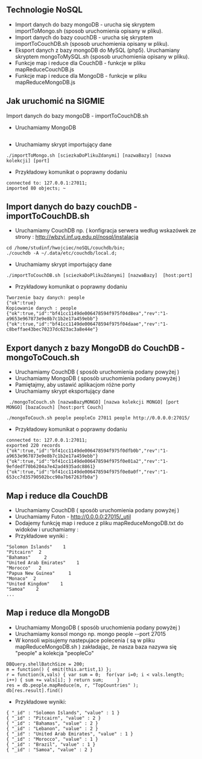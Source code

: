 ## Technologie NoSQL

* Import danych do bazy mongoDB - urucha się skryptem importToMongo.sh (sposob uruchomienia opisany w pliku).
* Import danych do bazy couchDB - urucha się skryptem importToCouchDB.sh (sposob uruchomienia opisany w pliku).
* Eksport danych z bazy mongoDB do MySQL (php5). Uruchamiany skryptem mongoToMySQL.sh (sposob uruchomienia opisany w pliku).
* Funkcje map i reduce dla CouchDB - funkcje w pliku mapReduceCouchDB.js
* Funkcje map i reduce dla MongoDB - funkcje w pliku mapReduceMongoDB.js
                                
## Jak uruchomić na SIGMIE
Import danych do bazy mongoDB - importToCouchDB.sh

* Uruchamiamy MongoDB
~~~ mongod --dbpath=$HOME/.data/var/lib/mongodb --port=27015 
~~~

* Uruchamiamy skrypt importujący dane
~~~ 
./importToMongo.sh [sciezkaDoPlikuZdanymi] [nazwaBazy] [nazwa kolekcji] [port]
~~~

* Przykładowy komunikat o poprawny dodaniu
~~~ 
connected to: 127.0.0.1:27011;
imported 80 objects; ~
~~~

## Import danych do bazy couchDB - importToCouchDB.sh
* Uruchamiamy CouchDB np. ( konfigracja serwera według wskazówek ze strony : http://wbzyl.inf.ug.edu.pl/nosql/instalacja
~~~ 
cd /home/studinf/hwojciec/noSQL/couchdb/bin;
./couchdb -A ~/.data/etc/couchdb/local.d;
~~~

* Uruchamiamy skrypt importujący dane
~~~
./importToCouchDB.sh [sciezkaDoPlikuZdanymi] [nazwaBazy]  [host:port]
~~~

* Przykładowy komunikat o poprawny dodaniu
~~~
Tworzenie bazy danych: people
{"ok":true}
Kopiowanie danych : people
{"ok":true,"id":"bf41cc1149de006478594f975f04d8ea","rev":"1-a9653e967873e9e8b7c1b2e17a459ebb"}
{"ok":true,"id":"bf41cc1149de006478594f975f04daae","rev":"1-c8beffae43bec70237dc623ac3a8e44e"}
~~~

## Export danych z bazy MongoDB do CouchDB - mongoToCouch.sh
* Uruchamiamy CouchDB ( sposób uruchomienia podany powyżej )
* Uruchamiamy MongoDB ( sposób uruchomienia podany powyżej )
* Pamiętajmy, aby ustawić aplikacjom różne porty
* Uruchamiamy skrypt eksportujący dane

~~~
 ./mongoToCouch.sh [nazwaBazyMONGO] [nazwa kolekcji MONGO] [port MONGO] [bazaCouch] [host:port Couch]
~~~
~~~
./mongoToCouch.sh people peopleCo 27011 people http://0.0.0.0:27015/
~~~

* Przykładowy komunikat o poprawny dodaniu
~~~
connected to: 127.0.0.1:27011;
exported 220 records
{"ok":true,"id":"bf41cc1149de006478594f975f0dfb0b","rev":"1-a9653e967873e9e8b7c1b2e17a459ebb"}
{"ok":true,"id":"bf41cc1149de006478594f975f0e01a2","rev":"1-9efdedf70b6204a7e42ad4935adc8861}
{"ok":true,"id":"bf41cc1149de006478594f975f0e0a0f","rev":"1-653cc7d35790502bcc90a7b67263fb0a"}
~~~

## Map i reduce dla CouchDB
* Uruchamiamy CouchDB ( sposób uruchomienia podany powyżej )
* Uruchamiamy Futon - http://0.0.0.0:27015/_util
* Dodajemy funkcję map i reduce z pliku mapReduceMongoDB.txt do widoków i uruchamiamy :
* Przykładowe wyniki :
~~~
"Solomon Islands"    1
"Pitcairn"  2
"Bahamas"     2
"United Arab Emirates"    1
"Morocco"   2
"Papua New Guinea"     1
"Monaco"  2
"United Kingdom"    1
"Samoa"    2
...
~~~


## Map i reduce dla MongoDB
* Uruchamiamy MongoDB ( sposób uruchomienia podany powyżej )
* Uruchamiamy konsol mongo np.  mongo people --port 27015
* W konsoli wpisujemy nastepujace polecenia ( są w pliku mapReduceMongoDB.sh ) zakładając, że nasza baza nazywa się "people" a kolekcja "peopleCo"

~~~
DBQuery.shellBatchSize = 200;
m = function() { emit(this.artist,1) };
r = function(k,vals) { var sum = 0;  for(var i=0; i < vals.length; i++) { sum += vals[i]; } return sum;     }
res = db.people.mapReduce(m, r, "TopCountries" );
db[res.result].find()
~~~

* Przykładowe wyniki:
~~~
{ "_id" : "Solomon Islands", "value" : 1 }
{ "_id" : "Pitcairn", "value" : 2 }
{ "_id" : "Bahamas", "value" : 2 }
{ "_id" : "Lebanon", "value" : 2 }
{ "_id" : "United Arab Emirates", "value" : 1 }
{ "_id" : "Morocco", "value" : 1 }
{ "_id" : "Brazil", "value" : 1 }
{ "_id" : "Samoa", "value" : 2 }
~~~